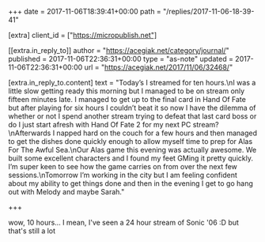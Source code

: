 +++
date = 2017-11-06T18:39:41+00:00
path = "/replies/2017-11-06-18-39-41"

[extra]
client_id = ["https://micropublish.net"]

[[extra.in_reply_to]]
author = "https://acegiak.net/category/journal/"
published = 2017-11-06T22:36:31+00:00
type = "as-note"
updated = 2017-11-06T22:36:31+00:00
url = "https://acegiak.net/2017/11/06/32468/"

[extra.in_reply_to.content]
text = "Today’s I streamed for ten hours.\nI was a little slow getting ready this morning but I managed to be on stream only fifteen minutes late. I managed to get up to the final card in Hand Of Fate but after playing for six hours I couldn’t beat it so now I have the dilemma of whether or not I spend another stream trying to defeat that last card boss or do I just start afresh with Hand Of Fate 2 for my next PC stream?\nAfterwards I napped hard on the couch for a few hours and then managed to get the dishes done quickly enough to allow myself time to prep for Alas For The Awful Sea.\nOur Alas game this evening was actually awesome. We built some excellent characters and I found my feet GMing it pretty quickly. I’m super keen to see how the game carries on from over the next few sessions.\nTomorrow I’m working in the city but I am feeling confident about my ability to get things done and then in the evening I get to go hang out with Melody and maybe Sarah."

+++

wow, 10 hours… I mean, I've seen a 24 hour stream of Sonic '06 :D but that's still a lot